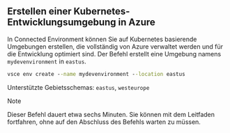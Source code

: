 ## <a name="create-a-kubernetes-development-environment-in-azure"></a>Erstellen einer Kubernetes-Entwicklungsumgebung in Azure
In Connected Environment können Sie auf Kubernetes basierende Umgebungen erstellen, die vollständig von Azure verwaltet werden und für die Entwicklung optimiert sind. Der Befehl erstellt eine Umgebung namens `mydevenvironment` in `eastus`.
```cmd
vsce env create --name mydevenvironment --location eastus
```

Unterstützte Gebietsschemas: `eastus`, `westeurope`

> [!Note]
> Dieser Befehl dauert etwa sechs Minuten. Sie können mit dem Leitfaden fortfahren, ohne auf den Abschluss des Befehls warten zu müssen.
